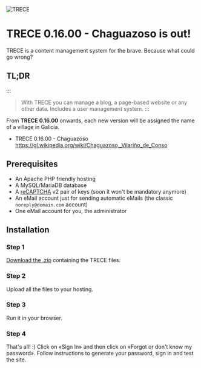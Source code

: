 ![TRECE](https://trece.boa.gal/img/og/download_TRECE_0-15-10.jpg "TRECE")

# TRECE 0.16.00 - Chaguazoso is out!
TRECE is a content management system for the brave. Because what could go wrong?

## TL;DR

:::
> With TRECE you can manage a blog, a page-based website or any other data. Includes a user management system.
:::
 
From **TRECE 0.16.00** onwards, each new version will be assigned the name of a village in Galicia.

  - TRECE 0.16.00 - Chaguazoso https://gl.wikipedia.org/wiki/Chaguazoso,_Vilariño_de_Conso

## Prerequisites

- An Apache PHP friendly hosting
- A MySQL/MariaDB database
- A [reCAPTCHA](https://google.com/recaptcha) v2 pair of keys (soon it won't be mandatory anymore)
- An eMail account just for sending automatic eMails (the classic `noreply@domain.com` account)
- One eMail account for you, the administrator

## Installation

### Step 1

[Download the .zip](https://github.com/quenerapu/TRECE/archive/master.zip "Download the .zip") containing the TRECE files.

### Step 2

Upload all the files to your hosting.

### Step 3

Run it in your browser.

### Step 4

That's all! :) Click on «Sign In» and then click on «Forgot or don't know my password». Follow instructions to generate your password, sign in and test the site.
